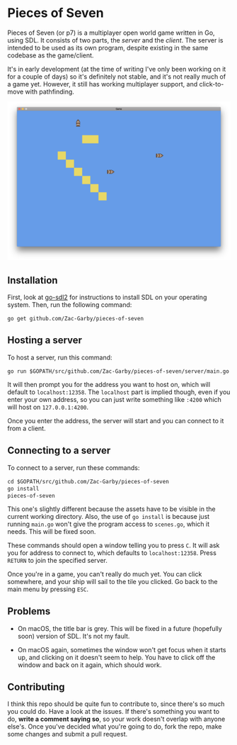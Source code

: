 # Pieces of Seven

Pieces of Seven (or p7) is a multiplayer open world game written in Go, using SDL. It consists
of two parts, the *server* and the *client*. The server is intended to be used as its own
program, despite existing in the same codebase as the game/client.

It's in early development (at the time of writing I've only been working on it for a couple of
days) so it's definitely not stable, and it's not really much of a game yet. However, it still
has working multiplayer support, and click-to-move with pathfinding.

![](assets/screenshot.png)

## Installation

First, look at [go-sdl2](https://github.com/veandco/go-sdl2/blob/master/README.md) for instructions
to install SDL on your operating system. Then, run the following command:

```
go get github.com/Zac-Garby/pieces-of-seven
```

## Hosting a server

To host a server, run this command:

```
go run $GOPATH/src/github.com/Zac-Garby/pieces-of-seven/server/main.go
```

It will then prompt you for the address you want to host on, which will default to `localhost:12358`.
The `localhost` part is implied though, even if you enter your own address, so you can just write
something like `:4200` which will host on `127.0.0.1:4200`.

Once you enter the address, the server will start and you can connect to it from a client.

## Connecting to a server

To connect to a server, run these commands:

```
cd $GOPATH/src/github.com/Zac-Garby/pieces-of-seven
go install
pieces-of-seven
```

This one's slightly different because the assets have to be visible in the current working directory.
Also, the use of `go install` is because just running `main.go` won't give the program access to
`scenes.go`, which it needs. This will be fixed soon.

These commands should open a window telling you to press `C`. It will ask you for address to connect
to, which defaults to `localhost:12358`. Press `RETURN` to join the specified server.

Once you're in a game, you can't really do much yet. You can click somewhere, and your ship will sail
to the tile you clicked. Go back to the main menu by pressing `ESC`.

## Problems

 - On macOS, the title bar is grey. This will be fixed in a future (hopefully soon) version of SDL.
    It's not my fault.
 
 - On macOS again, sometimes the window won't get focus when it starts up, and clicking on it
    doesn't seem to help. You have to click off the window and back on it again, which should work.

## Contributing

I think this repo should be quite fun to contribute to, since there's so much you could do. Have
a look at the issues. If there's something you want to do, **write a comment saying so**, so
your work doesn't overlap with anyone else's. Once you've decided what you're going to do, fork
the repo, make some changes and submit a pull request.